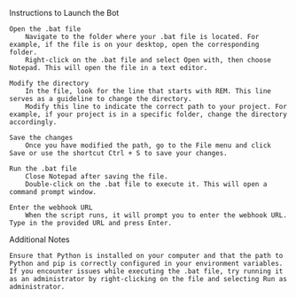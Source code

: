 Instructions to Launch the Bot

    Open the .bat file
        Navigate to the folder where your .bat file is located. For example, if the file is on your desktop, open the corresponding folder.
        Right-click on the .bat file and select Open with, then choose Notepad. This will open the file in a text editor.

    Modify the directory
        In the file, look for the line that starts with REM. This line serves as a guideline to change the directory.
        Modify this line to indicate the correct path to your project. For example, if your project is in a specific folder, change the directory accordingly.

    Save the changes
        Once you have modified the path, go to the File menu and click Save or use the shortcut Ctrl + S to save your changes.

    Run the .bat file
        Close Notepad after saving the file.
        Double-click on the .bat file to execute it. This will open a command prompt window.

    Enter the webhook URL
        When the script runs, it will prompt you to enter the webhook URL. Type in the provided URL and press Enter.

Additional Notes

    Ensure that Python is installed on your computer and that the path to Python and pip is correctly configured in your environment variables.
    If you encounter issues while executing the .bat file, try running it as an administrator by right-clicking on the file and selecting Run as administrator.
